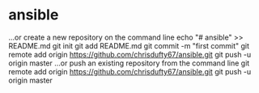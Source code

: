 # ansible
…or create a new repository on the command line
echo "# ansible" >> README.md
git init
git add README.md
git commit -m "first commit"
git remote add origin https://github.com/chrisdufty67/ansible.git
git push -u origin master
…or push an existing repository from the command line
git remote add origin https://github.com/chrisdufty67/ansible.git
git push -u origin master
